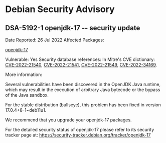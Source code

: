 
Debian Security Advisory
========================


DSA-5192-1 openjdk-17 -- security update
----------------------------------------



Date Reported:
26 Jul 2022
Affected Packages:

[openjdk-17](https://packages.debian.org/src:openjdk-17)

Vulnerable:
Yes
Security database references:
In Mitre's CVE dictionary: [CVE-2022-21540](https://security-tracker.debian.org/tracker/CVE-2022-21540), [CVE-2022-21541](https://security-tracker.debian.org/tracker/CVE-2022-21541), [CVE-2022-21549](https://security-tracker.debian.org/tracker/CVE-2022-21549), [CVE-2022-34169](https://security-tracker.debian.org/tracker/CVE-2022-34169).  

More information:

Several vulnerabilities have been discovered in the OpenJDK Java runtime,
which may result in the execution of arbitrary Java bytecode or the
bypass of the Java sandbox.


For the stable distribution (bullseye), this problem has been fixed in
version 17.0.4+8-1~deb11u1.


We recommend that you upgrade your openjdk-17 packages.


For the detailed security status of openjdk-17 please refer to
its security tracker page at:
<https://security-tracker.debian.org/tracker/openjdk-17>





